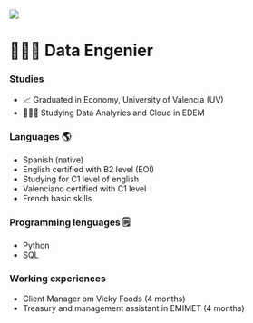 ><h1 align="center">
  <a href="https://git.io/typing-svg">
  <img src="https://readme-typing-svg.herokuapp.com/?lines=Hello,+There!+👋;&center=true&size=30">
  </a>
</h1>

 # 👨🏻‍💻 Data Engenier 

### Studies

- 📈 Graduated in Economy, University of Valencia (UV)
- 👨🏽‍💻 Studying Data Analyrics and Cloud in EDEM 

### Languages 🌎 

- Spanish (native)
- English certified with B2 level (EOI) 
- Studying for C1 level of english 
- Valenciano certified with C1 level
- French basic skills 

### Programming lenguages 🗒 

- Python 
- SQL

### Working experiences

- Client Manager om Vicky Foods (4 months)
- Treasury and management assistant in EMIMET (4 months) 